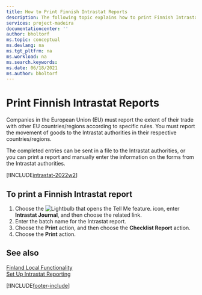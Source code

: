 ```yaml
---
title: How to Print Finnish Intrastat Reports
description: The following topic explains how to print Finnish Intrastat Reports to report the movement of goods to the Intrastat authorities.
services: project-madeira 
documentationcenter: ''
author: bholtorf
ms.topic: conceptual
ms.devlang: na
ms.tgt_pltfrm: na
ms.workload: na
ms.search.keywords:
ms.date: 06/18/2021
ms.author: bholtorf
---
```

# Print Finnish Intrastat Reports

Companies in the European Union (EU) must report the extent of their trade with other EU countries/regions according to specific rules. You must report the movement of goods to the Intrastat authorities in their respective countries/regions.  

The completed entries can be sent in a file to the Intrastat authorities, or you can print a report and manually enter the information on the forms from the Intrastat authorities.  

[!INCLUDE[intrastat-2022w2](../../includes/intrastat-2022w2.md)]

## To print a Finnish Intrastat report

1. Choose the ![Lightbulb that opens the Tell Me feature.](../../media/ui-search/search_small.png "Tell me what you want to do") icon, enter **Intrastat Journal**, and then choose the related link.  
2. Enter the batch name for the Intrastat report.  
3. Choose the **Print** action, and then choose the **Checklist Report** action.  
4. Choose the **Print** action.  

## See also

[Finland Local Functionality](finland-local-functionality.md)  
[Set Up Intrastat Reporting](../../finance-how-setup-report-intrastat.md)  

[!INCLUDE[footer-include](../../includes/footer-banner.md)]
